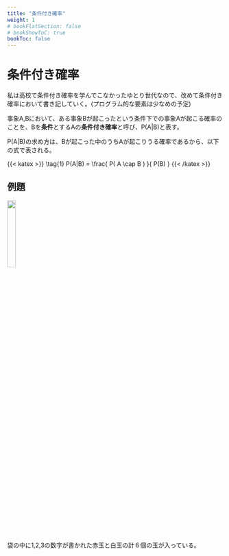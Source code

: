 ```yaml
---
title: "条件付き確率"
weight: 1
# bookFlatSection: false
# bookShowToC: true
bookToc: false
---
```


# 条件付き確率

私は高校で条件付き確率を学んでこなかったゆとり世代なので、改めて条件付き確率において書き記していく。(プログラム的な要素は少なめの予定)

事象A,Bにおいて、ある事象Bが起こったという条件下での事象Aが起こる確率のことを、Bを**条件**とするAの**条件付き確率**と呼び、P(A|B)と表す。

P(A|B)の求め方は、Bが起こった中のうちAが起こりうる確率であるから、以下の式で表される。

{{< katex  >}}
\tag{1}  P(A|B) = \frac{ P( A \cap B ) }{ P(B) } 
{{< /katex >}}


## 例題

<img src="/img/math/conditional_probability1.png" width=20%>

袋の中に1,2,3の数字が書かれた赤玉と白玉の計６個の玉が入っている。


